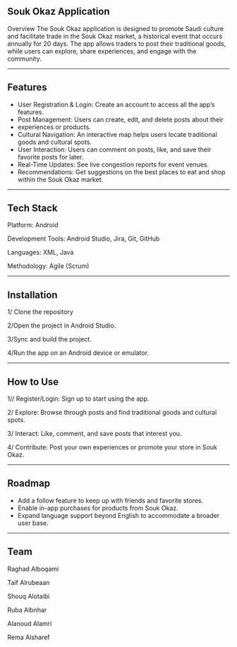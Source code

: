 Souk Okaz Application
---------------------------

Overview 
The Souk Okaz application is designed to promote Saudi culture and facilitate trade in the Souk Okaz market, a historical event that occurs annually for 20 days. The app allows traders to post their traditional goods, while users can explore, share experiences, and engage with the community.

------------
Features
------------
* User Registration & Login: Create an account to access all the app’s features.
* Post Management: Users can create, edit, and delete posts about their
* experiences or products.
* Cultural Navigation: An interactive map helps users locate traditional goods and cultural spots.
* User Interaction: Users can comment on posts, like, and save their favorite posts for later.
* Real-Time Updates: See live congestion reports for event venues.
* Recommendations: Get suggestions on the best places to eat and shop within the Souk Okaz market.
-------------
Tech Stack
------------
Platform: Android

Development Tools: Android Studio, Jira, Git, GitHub

Languages: XML, Java

Methodology: Agile (Scrum)

------------
Installation
-------------
1/ Clone the repository

2/Open the project in Android Studio. 

3/Sync and build the project.

4/Run the app on an Android device or emulator.

-----------
How to Use
-----------
1// Register/Login: Sign up to start using the app.

2/ Explore: Browse through posts and find traditional goods and cultural spots.

3/ Interact: Like, comment, and save posts that interest you.

4/ Contribute: Post your own experiences or promote your store in Souk Okaz.

---------
Roadmap
---------
 * Add a follow feature to keep up with friends and favorite stores.
 * Enable in-app purchases for products from Souk Okaz.
 * Expand language support beyond English to accommodate a broader user base.
---------
Team
--------
Raghad Alboqami

Taif Alrubeaan

Shouq Alotaibi

Ruba Albnhar

Alanoud Alamri

Rema Alsharef
